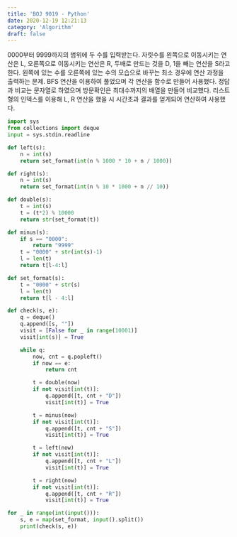 ```yaml
---
title: 'BOJ 9019 - Python'
date: 2020-12-19 12:21:13
category: 'Algorithm'
draft: false
---
```

0000부터 9999까지의 범위에 두 수를 입력받는다. 자릿수를 왼쪽으로 이동시키는 연산은 L, 오른쪽으로 이동시키는 연산은 R, 두배로 만드는 것을 D, 1을 빼는 연산을 S라고 한다. 왼쪽에 있는 수를 오른쪽에 있는 수의 모습으로 바꾸는 최소 경우에 연산 과정을 출력하는 문제. BFS 연산을 이용하여 풀었으며 각 연산을 함수로 만들어 사용했다. 정답과 비교는 문자열로 하였으며 방문확인은 최대수까지의 배열을 만들어 비교했다. 리스트형의 인덱스를 이용해 L, R 연산을 했을 시 시간초과 결과를 얻게되어 연산하여 사용했다.
```python
import sys
from collections import deque
input = sys.stdin.readline

def left(s):
    n = int(s)
    return set_format(int(n % 1000 * 10 + n / 1000))

def right(s):
    n = int(s)
    return set_format(int(n % 10 * 1000 + n // 10))

def double(s):
    t = int(s)
    t = (t*2) % 10000
    return str(set_format(t))

def minus(s):
    if s == "0000":
        return "9999"
    t = "0000" + str(int(s)-1)
    l = len(t)
    return t[l-4:l]

def set_format(s):
    t = "0000" + str(s)
    l = len(t)
    return t[l - 4:l]

def check(s, e):
    q = deque()
    q.append([s, ""])
    visit = [False for _ in range(10001)]
    visit[int(s)] = True

    while q:
        now, cnt = q.popleft()
        if now == e:
            return cnt

        t = double(now)
        if not visit[int(t)]:
            q.append([t, cnt + "D"])
            visit[int(t)] = True

        t = minus(now)
        if not visit[int(t)]:
            q.append([t, cnt + "S"])
            visit[int(t)] = True

        t = left(now)
        if not visit[int(t)]:
            q.append([t, cnt + "L"])
            visit[int(t)] = True

        t = right(now)
        if not visit[int(t)]:
            q.append([t, cnt + "R"])
            visit[int(t)] = True

for _ in range(int(input())):
    s, e = map(set_format, input().split())
    print(check(s, e))

```